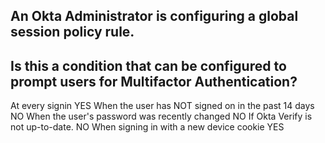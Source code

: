 ## An Okta Administrator is configuring a global session policy rule.
## Is this a condition that can be configured to prompt users for Multifactor Authentication?

At every signin YES
When the user has NOT signed on in the past 14 days NO
When the user's password was recently changed NO
If Okta Verify is not up-to-date. NO
When signing in with a new device cookie YES

